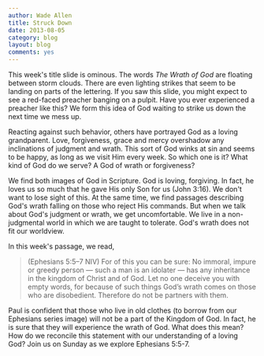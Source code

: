 ```yaml
---
author: Wade Allen
title: Struck Down
date: 2013-08-05
category: blog
layout: blog
comments: yes
---
```


This week's title slide is ominous. The words *The Wrath of God* are floating between storm clouds. There are even lighting strikes that seem to be landing on parts of the lettering. If you saw this slide, you might expect to see a red-faced preacher banging on a pulpit. Have you ever experienced a preacher like this? We form this idea of God waiting to strike us down the next time we mess up. 

Reacting against such behavior, others have portrayed God as a loving grandparent. Love, forgiveness, grace and mercy overshadow any inclinations of judgment and wrath. This sort of God winks at sin and seems to be happy, as long as we visit Him every week. So which one is it? What kind of God do we serve? A God of wrath or forgiveness? 

We find both images of God in Scripture. God is loving, forgiving. In fact, he loves us so much that he gave His only Son for us (John 3:16). We don't want to lose sight of this. At the same time, we find passages describing God's wrath falling on those who reject His commands. But when we talk about God's judgment or wrath, we get uncomfortable. We live in a non-judgmental world in which we are taught to tolerate. God's wrath does not fit our worldview.

In this week's passage, we read,

>(Ephesians 5:5–7 NIV) For of this you can be sure: No immoral, impure or greedy person — such a man is an idolater — has any inheritance in the kingdom of Christ and of God. Let no one deceive you with empty words, for because of such things God’s wrath comes on those who are disobedient. Therefore do not be partners with them. 

Paul is confident that those who live in old clothes (to borrow from our Ephesians series image) will not be a part of the Kingdom of God. In fact, he is sure that they will experience the wrath of God. What does this mean? How do we reconcile this statement with our understanding of a loving God? Join us on Sunday as we explore Ephesians 5:5-7.
